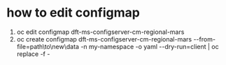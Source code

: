 # how to edit configmap
1. oc edit configmap dft-ms-configserver-cm-regional-mars
2. oc create configmap dft-ms-configserver-cm-regional-mars --from-file=path\to\new\data -n my-namespace -o yaml --dry-run=client | oc replace -f -
